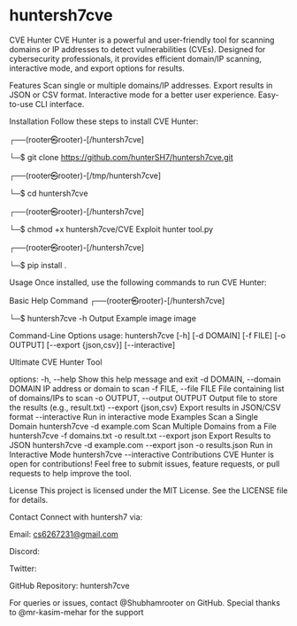 # huntersh7cve
CVE Hunter
CVE Hunter is a powerful and user-friendly tool for scanning domains or IP addresses to detect vulnerabilities (CVEs). Designed for cybersecurity professionals, it provides efficient domain/IP scanning, interactive mode, and export options for results.

Features
Scan single or multiple domains/IP addresses.
Export results in JSON or CSV format.
Interactive mode for a better user experience.
Easy-to-use CLI interface.

Installation
Follow these steps to install CVE Hunter:

┌──(rooter㉿rooter)-[/huntersh7cve]

└─$ git clone https://github.com/hunterSH7/huntersh7cve.git

┌──(rooter㉿rooter)-[/tmp/huntersh7cve]

└─$ cd huntersh7cve

┌──(rooter㉿rooter)-[/huntersh7cve]

└─$ chmod +x huntersh7cve/CVE Exploit hunter tool.py

┌──(rooter㉿rooter)-[/huntersh7cve]

└─$ pip install .

Usage Once installed, use the following commands to run CVE Hunter:

Basic Help Command
┌──(rooter㉿rooter)-[/huntersh7cve]

└─$ huntersh7cve -h
Output Example
image image

Command-Line Options
usage: huntersh7cve [-h] [-d DOMAIN] [-f FILE] [-o OUTPUT] [--export {json,csv}] [--interactive]

Ultimate CVE Hunter Tool

options:
  -h, --help            Show this help message and exit
  -d DOMAIN, --domain DOMAIN
                        IP address or domain to scan
  -f FILE, --file FILE  File containing list of domains/IPs to scan
  -o OUTPUT, --output OUTPUT
                        Output file to store the results (e.g., result.txt)
  --export {json,csv}   Export results in JSON/CSV format
  --interactive         Run in interactive mode
Examples
Scan a Single Domain
huntersh7cve -d example.com 
Scan Multiple Domains from a File
huntersh7cve -f domains.txt -o result.txt --export json
Export Results to JSON
huntersh7cve -d example.com --export json -o results.json
Run in Interactive Mode
huntersh7cve --interactive
Contributions
CVE Hunter is open for contributions! Feel free to submit issues, feature requests, or pull requests to help improve the tool.

License
This project is licensed under the MIT License. See the LICENSE file for details.

Contact
Connect with huntersh7 via:

Email: cs6267231@gmail.com

Discord: 

Twitter: 

GitHub Repository: huntersh7cve

For queries or issues, contact @Shubhamrooter on GitHub. Special thanks to @mr-kasim-mehar for the support

